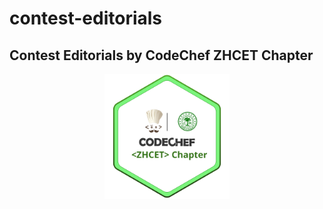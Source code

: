 # contest-editorials

## Contest Editorials by CodeChef ZHCET Chapter
<p align="center">
<img src="LOGO-C.png" height="200px">
</p>
